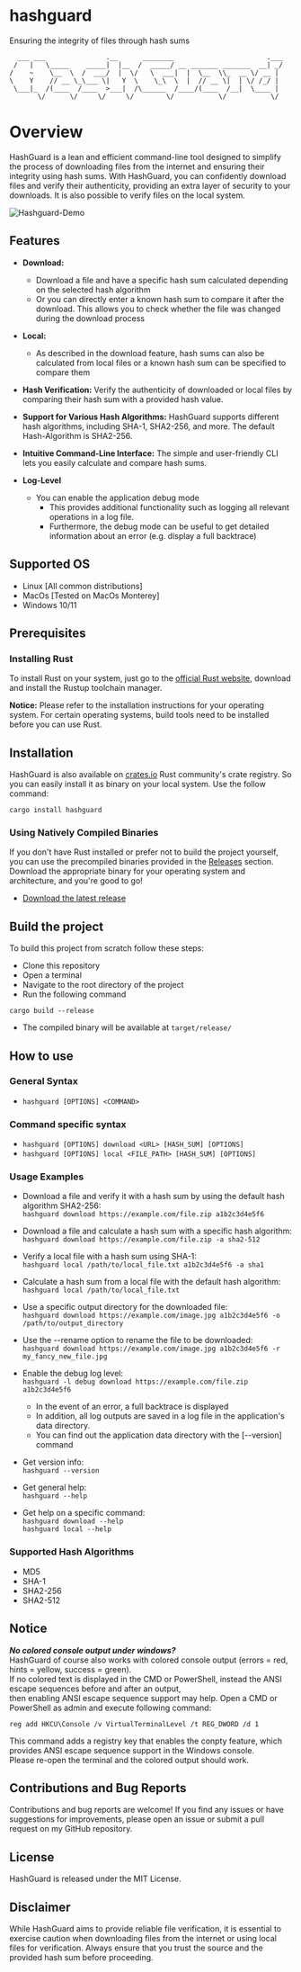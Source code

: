 # hashguard

Ensuring the integrity of files through hash sums

```
  ___ ___               .__      ________                       .___
 /   |   \_____    _____|  |__  /  _____/ __ _______ _______  __| _/
/    ~    \__  \  /  ___/  |  \/   \  ___|  |  \__  \\_  __ \/ __ | 
\    Y    // __ \_\___ \|   Y  \    \_\  \  |  // __ \|  | \/ /_/ | 
 \___|_  /(____  /____  >___|  /\______  /____/(____  /__|  \____ | 
       \/      \/     \/     \/        \/           \/           \/ 
```


# Overview
HashGuard is a lean and efficient command-line tool designed to simplify the process of downloading files from the internet and ensuring their integrity using hash sums. With HashGuard, you can confidently download files and verify their authenticity, providing an extra layer of security to your downloads. It is also possible to verify files on the local system.

![Hashguard-Demo](../assets/hashguard-v2.0.0-demo.gif?raw=true)

## Features
* **Download:**
  * Download a file and have a specific hash sum calculated depending on the selected hash algorithm
  * Or you can directly enter a known hash sum to compare it after the download.
    This allows you to check whether the file was changed during the download process
  
* **Local:**
  * As described in the download feature, hash sums can also be calculated from local files or a known hash sum can be specified to compare them

* **Hash Verification:** Verify the authenticity of downloaded or local files by comparing their hash sum with a provided hash value.
* **Support for Various Hash Algorithms:** HashGuard supports different hash algorithms, including SHA-1, SHA2-256, and more. The default Hash-Algorithm is SHA2-256.
* **Intuitive Command-Line Interface:** The simple and user-friendly CLI lets you easily calculate and compare hash sums.
* **Log-Level**
  * You can enable the application debug mode
    * This provides additional functionality such as logging all relevant operations in a log file.
    * Furthermore, the debug mode can be useful to get detailed information about an error (e.g. display a full backtrace)

## Supported OS
* Linux [All common distributions]
* MacOs [Tested on MacOs Monterey]
* Windows 10/11

## Prerequisites
### Installing Rust
To install Rust on your system, just go to the [official Rust website](https://www.rust-lang.org/tools/install), download and install the Rustup toolchain manager.

**Notice:**
Please refer to the installation instructions for your operating system. For certain operating systems, build tools need to be installed before you can use Rust.

## Installation
HashGuard is also available on [crates.io](https://crates.io/crates/hashguard) Rust community's crate registry.
So you can easily install it as binary on your local system.
Use the follow command:
```
cargo install hashguard
```
### Using Natively Compiled Binaries
If you don't have Rust installed or prefer not to build the project yourself, you can use the precompiled binaries provided in the [Releases](https://github.com/javaLux/hashguard/releases) section. Download the appropriate binary for your operating system and architecture, and you're good to go!

- [Download the latest release](https://github.com/javaLux/hashguard/releases/latest)

## Build the project
To build this project from scratch follow these steps:

* Clone this repository
* Open a terminal
* Navigate to the root directory of the project
* Run the following command
```
cargo build --release
```
* The compiled binary will be available at `target/release/`

## How to use
### General Syntax
* ``hashguard [OPTIONS] <COMMAND>``

### Command specific syntax
* ``hashguard [OPTIONS] download <URL> [HASH_SUM] [OPTIONS]``
* ``hashguard [OPTIONS] local <FILE_PATH> [HASH_SUM] [OPTIONS]``

### Usage Examples
* Download a file and verify it with a hash sum by using the default hash algorithm SHA2-256:<br>
``hashguard download https://example.com/file.zip a1b2c3d4e5f6``

* Download a file and calculate a hash sum with a specific hash algorithm:<br>
``hashguard download https://example.com/file.zip -a sha2-512``

* Verify a local file with a hash sum using SHA-1:<br>
``hashguard local /path/to/local_file.txt a1b2c3d4e5f6 -a sha1``

* Calculate a hash sum from a local file with the default hash algorithm:<br>
``hashguard local /path/to/local_file.txt``

* Use a specific output directory for the downloaded file:<br>
``hashguard download https://example.com/image.jpg a1b2c3d4e5f6 -o /path/to/output_directory``

* Use the --rename option to rename the file to be downloaded:<br>
``hashguard download https://example.com/image.jpg a1b2c3d4e5f6 -r my_fancy_new_file.jpg``

* Enable the debug log level:<br>
``hashguard -l debug download https://example.com/file.zip a1b2c3d4e5f6``
  * In the event of an error, a full backtrace is displayed
  * In addition, all log outputs are saved in a log file in the application's data directory.
  * You can find out the application data directory with the [--version] command

* Get version info:<br>
``hashguard --version``

* Get general help:<br>
``hashguard --help``

* Get help on a specific command:<br>
``hashguard download --help``<br>
``hashguard local --help``

### Supported Hash Algorithms
* MD5
* SHA-1
* SHA2-256
* SHA2-512

## Notice
**_No colored console output under windows?_**
<br>
HashGuard of course also works with colored console output (errors = red, hints = yellow, success = green).<br>
If no colored text is displayed in the CMD or PowerShell, instead the ANSI escape sequences before and after an output,<br>
then enabling ANSI escape sequence support may help. Open a CMD or PowerShell as admin and execute following command:<br>
```
reg add HKCU\Console /v VirtualTerminalLevel /t REG_DWORD /d 1
```
This command adds a registry key that enables the conpty feature, which provides ANSI escape sequence support in the Windows console.<br>
Please re-open the terminal and the colored output should work.

## Contributions and Bug Reports
Contributions and bug reports are welcome! If you find any issues or have suggestions for improvements, please open an issue or submit a pull request on my GitHub repository.

## License
HashGuard is released under the MIT License.

## Disclaimer
While HashGuard aims to provide reliable file verification, it is essential to exercise caution when downloading files from the internet or using local files for verification. Always ensure that you trust the source and the provided hash sum before proceeding.
